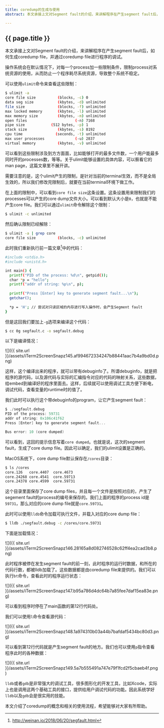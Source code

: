 ```yaml
---
title: coredump的生成与使用
abstract: 本文承接上文对Segment fault的介绍，来讲解程序在产生segment fault后，如何生成coredump file，并通过coredump file进行程序的调试。

---
```


## {{ page.title }}

本文承接上文对Segment fault的介绍，来讲解程序在产生segment fault后，如何生成coredump file，并通过coredump file进行程序的调试。

操作系统会在默认情况下，对每一个process加一些限制条件，限制process对系统资源的使用，从而防止一个程序耗尽系统资源，导致整个系统不稳定。

可以使用`ulimit`命令来查看这些限制：

```bash
$ ulimit -a
core file size          (blocks, -c) 0
data seg size           (kbytes, -d) unlimited
file size               (blocks, -f) unlimited
max locked memory       (kbytes, -l) unlimited
max memory size         (kbytes, -m) unlimited
open files                      (-n) 7168
pipe size            (512 bytes, -p) 1
stack size              (kbytes, -s) 8192
cpu time               (seconds, -t) unlimited
max user processes              (-u) 2837
virtual memory          (kbytes, -v) unlimited
```

可以看到这些限制涉及到方方面面，比如能够打开的最多文件数，一个用户能最多同时开的processes数，等等。关于ulimit能够设置的具体内容，可以察看它的man page，这篇文章里不展开讲。

需要注意的是，这个ulimit产生的限制，是针对当前的terminal生效，而不是全局生效的，所以我们修改完限制后，就要在当前terminal环境下做工作。

在上面的限制中，可以看到`core file size`这条设置。这条设置用来限制我们的processes可以产生的core dump文件大小。可以看到默认大小是`0`，也就是不能产生core file。我们可以通过`ulimit`命令解除这个限制：

```bash
$ ulimit -c unlimited
```

然后确认限制已经解除：

```bash
$ ulimit -a | grep core
core file size          (blocks, -c) unlimited
```

此时我们重新执行前一篇文章[^segfault]中的代码：

```bash
#include <stdio.h>
#include <unistd.h>

int main() {
  printf("PID of the process: %d\n", getpid());
  char *p = "hello";
  printf("addr of string: %p\n", p);
  
  printf("Press [Enter] key to generate segment fault...\n");
  getchar();
  
  *p = 'H'; // 尝试对只读区域的内存进行写入操作时，会产生Segment fault
}
```

但是这回我们要加上`-g`选项来编译这个代码：

```bash
$ cc 0g segfault.c -o segfault.debug
```

以下是编译情况：

![]({{ site.url }}/assets/iTerm2ScreenSnapz145.af994672334247b88441aac7b4a9bd0d.png)

这样，这个编译出来的程序，就可以带有debuginfo了。所谓debuginfo，就是把程序的源代码，以及源代码与实际的汇编指令对应的代码的映射关系，这些数据，给embed到编译好的程序里面去。这样，后续就可以使用调试工具方便下断电，调试代码，查看变量的runtime时的值了。

我们此时可以执行这个带debuginfo的program，让它产生segment fault：

```c
$ ./segfault.debug
PID of the process: 59731
addr of string: 0x106c41f62
Press [Enter] key to generate segment fault...

Bus error: 10 (core dumped)
```

可以看到，这回的提示信息写着`core dumped`。也就是说，这次的segment fault，生成了core dump file。因此可以确定，我们的ulimit设置是正确的。

MacOS系统下，core dump file默认保存在`/cores`目录：

```bash
$ ls /cores
core.126   core.4407  core.4673
core.24268 core.4541  core.59713
core.24378 core.4599  core.59731
```

这个目录里面保存了core dump files，并且每一个文件是按照对应的，产生了segement fault的process的编号来保存的。我们上面的程序的process id是`59731`，那么对应的core dump file就是`core.59731`。

此时可以使用`lldb`命令加载可执行文件，并载入对应的core dump file：

```bash
$ lldb ./segfault.debug -c /cores/core.59731
```

下面是加载情况：

![]({{ site.url }}/assets/iTerm2ScreenSnapz146.28165a8d082746528c62ff4ea2cad3b8.png)

此时程序被停在发生segment fault的前一刻，此时程序的运行时数据，和所在的代码行数，都被lldb加载了。这些数据都是由coredump file来提供的。我们可以执行`bt`命令，查看此时的程序运行状态：

![]({{ site.url }}/assets/iTerm2ScreenSnapz147.b95a786d4dc64b7a85fee7daf15ea83e.png)

可以看到程序时停在了main函数的第12行代码处。

我们可以使用`l`命令查看源代码：

![]({{ site.url }}/assets/iTerm2ScreenSnapz148.1a974310b03a44b7bafdaf5434bc80d3.png)

可以看到第12行代码就是产生segment fault的地方。我们也可以使用`p`指令查看程序此时的各种数据：

![]({{ site.url }}/assets/iTerm2ScreenSnapz149.5a7b555491a747e79f1fcd2f5cbaeb4f.png)

`lldb`或者`gdb`是非常强大的调试工具，很多图形化的开发工具，比如Xcode，实际上也是调用这两个基础工具的接口，提供给用户调试代码的功能。因此系统学好`lldb`以及`gdb`会是很实用的技能。

本文介绍了coredump的概念和相关的使用流程，希望能够对大家有所帮助。

[^segfault]: http://weinan.io/2018/06/20/segfault.html